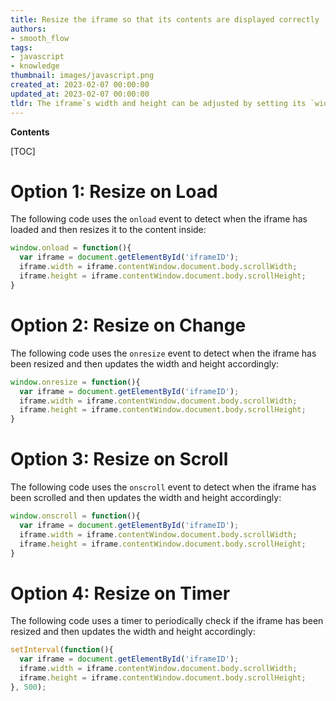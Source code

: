 ```yaml
---
title: Resize the iframe so that its contents are displayed correctly
authors:
- smooth_flow
tags:
- javascript
- knowledge
thumbnail: images/javascript.png
created_at: 2023-02-07 00:00:00
updated_at: 2023-02-07 00:00:00
tldr: The iframe`s width and height can be adjusted by setting its `width` and `height` attributes.
---
```


**Contents**

[TOC]

# Option 1: Resize on Load

The following code uses the `onload` event to detect when the iframe has loaded and then resizes it to the content inside:

```javascript
window.onload = function(){
  var iframe = document.getElementById('iframeID');
  iframe.width = iframe.contentWindow.document.body.scrollWidth;
  iframe.height = iframe.contentWindow.document.body.scrollHeight;
}
```

# Option 2: Resize on Change

The following code uses the `onresize` event to detect when the iframe has been resized and then updates the width and height accordingly:

```javascript
window.onresize = function(){
  var iframe = document.getElementById('iframeID');
  iframe.width = iframe.contentWindow.document.body.scrollWidth;
  iframe.height = iframe.contentWindow.document.body.scrollHeight;
}
```

# Option 3: Resize on Scroll

The following code uses the `onscroll` event to detect when the iframe has been scrolled and then updates the width and height accordingly:

```javascript
window.onscroll = function(){
  var iframe = document.getElementById('iframeID');
  iframe.width = iframe.contentWindow.document.body.scrollWidth;
  iframe.height = iframe.contentWindow.document.body.scrollHeight;
}
```

# Option 4: Resize on Timer

The following code uses a timer to periodically check if the iframe has been resized and then updates the width and height accordingly:

```javascript
setInterval(function(){
  var iframe = document.getElementById('iframeID');
  iframe.width = iframe.contentWindow.document.body.scrollWidth;
  iframe.height = iframe.contentWindow.document.body.scrollHeight;
}, 500);
```
